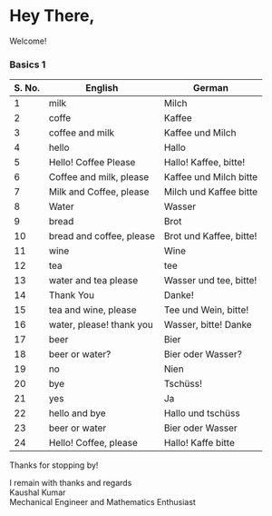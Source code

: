 # Hey There, 

Welcome!

### Basics 1

|S. No.|English                 |German                 |
|------|------------------------|-----------------------|
|1     |milk                    |Milch                  |
|2     |coffe                   |Kaffee                 |
|3     |coffee and milk         |Kaffee und Milch       |
|4     |hello                   |Hallo                  |
|5     |Hello! Coffee Please    |Hallo! Kaffee, bitte!  |
|6     |Coffee and milk, please |Kaffee und Milch bitte |
|7     |Milk and Coffee, please |Milch und Kaffee bitte |
|8     |Water                   |Wasser                 |
|9     |bread                   |Brot                   |
|10    |bread and coffee, please|Brot und Kaffee, bitte!|
|11    |wine                    |Wine                   |
|12    |tea                     |tee                    |
|13    |water and tea please    |Wasser und tee, bitte! |
|14    |Thank You               |Danke!                 |
|15    |tea and wine, please    |Tee und Wein, bitte!   |
|16    |water, please! thank you|Wasser, bitte! Danke   |
|17    |beer                    |Bier                   |
|18    |beer or water?          |Bier oder Wasser?      |
|19    |no                      |Nien                   |
|20    |bye                     |Tschüss!               |
|21    |yes                     |Ja                     |
|22    |hello and bye           |Hallo und tschüss      |
|23    |beer or water           |Bier oder Wasser       |
|24    |Hello! Coffee, please   |Hallo! Kaffe bitte     |


Thanks for stopping by!

I remain with thanks and regards <br/>
Kaushal Kumar <br/>
Mechanical Engineer and Mathematics Enthusiast